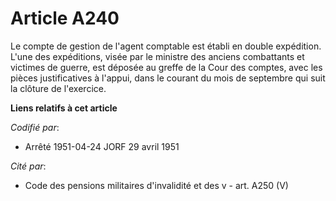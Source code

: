 # Article A240

Le compte de gestion de l'agent comptable est établi en double expédition. L'une des expéditions, visée par le ministre des
anciens combattants et victimes de guerre, est déposée au greffe de la Cour des comptes, avec les pièces justificatives à
l'appui, dans le courant du mois de septembre qui suit la clôture de l'exercice.

**Liens relatifs à cet article**

_Codifié par_:

  - Arrêté 1951-04-24 JORF 29 avril 1951

_Cité par_:

  - Code des pensions militaires d'invalidité et des v - art. A250 (V)
